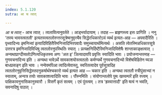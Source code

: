 ```yaml
---
index: 5.1.120
sutra: आ च त्वात्

---
```

_आ च त्वात्_ - आच त्वात् । त्वलावित्यनुवर्तते । आड्भर्यादायाम् । तदाह — ब्राहृणस्त्व इत्तः प्रागिति । ननु 'तस्य भावस्त्वतलौ' इत्यतस्त्वतलोरुत्तरसूत्रेष्वनुवृत्त्यैव सिद्धेरधिकारोऽयं व्यर्थ इत्यत-आह — अपवादैरिति ।पृथ्वादिभ्यः इमनिज्वा॑ इत्यादिविहितैरिमनिजादिभिरपवादैः समुच्चायार्थमित्यर्थः । असति त्वेतस्मिन्नधिकारसूत्रे उत्तरत्र इमनिजादिविधिषु त्वतलोरनुपस्थितिः स्यात् । प्रत्यक्षनिर्दिष्टैरिमनिजादिविशेषैः शान्ताकाङ्क्षत्वात् । अन्यथाप्राग्दीव्यतोऽ॑णित्यधिकृतस्य अणः 'अत इ' ञित्यादावपि प्रवृत्तिः स्यादिति भावः । प्रयोजनान्तरमाह — गुणवचनादिभ्य इति । अन्यथा भावेऽर्थे सावकाशयोस्त्वतलोः कर्मण्यर्थे गुणवचनादिभ्यो विशेषविहितेन ष्यञा बाधप्रसङ्ग इति भावः । नन्वेवमपिआ त्वा॑दित्येवास्तु, स्वरितत्वादेव पूर्वसूत्रादिह त्वतलोरनुवृत्तिसिद्धेस्तदनुकर्षार्थश्चकारो व्यर्थ इत्यत आह — चकार इति । अन्यथा त्वतलौ स्त्रीपुंसाभ्यां न स्याताम्, अन्यत्र तयोः सावकाशत्वादिति भावः । पौंस्नमिति । संयोगान्तलोपे पुमः खय्यम्परे॑ इति रुत्वम् । पाक्षिकावनुनासिकानुस्वारौ । विसर्गे कृतं सत्वम् । एवं पुंस्त्वम् । तत्र 'ह्रस्वात्तादौ' इति षत्वं न भवति, सवनादिषु पाठात् । 